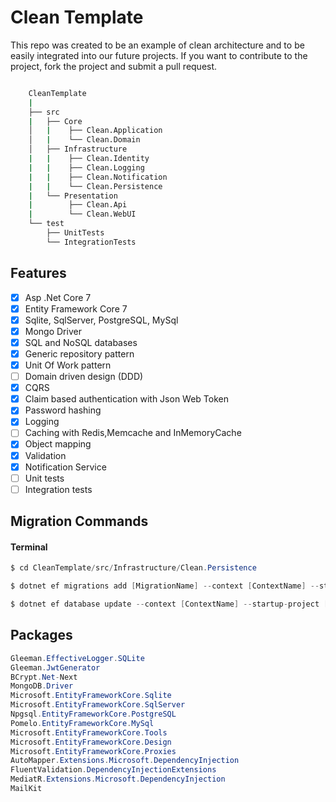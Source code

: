 # Clean Template 

<p>
    This repo was created to be an example of clean architecture and to be easily integrated into our future projects. 
    If you want to contribute to the project, fork the project and submit a pull request.
</p>

```bash

    CleanTemplate
    |
    ├── src
    |   ├── Core
    │   |    ├── Clean.Application
    │   |    └── Clean.Domain
    │   ├── Infrastructure
    |   |    ├── Clean.Identity
    |   |    ├── Clean.Logging
    |   |    ├── Clean.Notification
    |   |    └── Clean.Persistence
    |   └── Presentation
    |        ├── Clean.Api
    |        └── Clean.WebUI
    └── test
        ├── UnitTests
        └── IntegrationTests
```

## Features

- [x] Asp .Net Core 7
- [x] Entity Framework Core 7
- [x] Sqlite, SqlServer, PostgreSQL, MySql
- [x] Mongo Driver 
- [x] SQL and NoSQL databases
- [x] Generic repository pattern
- [x] Unit Of Work pattern
- [ ] Domain driven design (DDD)
- [x] CQRS
- [x] Claim based authentication with Json Web Token
- [x] Password hashing
- [x] Logging
- [ ] Caching with Redis,Memcache and InMemoryCache
- [x] Object mapping
- [x] Validation
- [X] Notification Service
- [ ] Unit tests
- [ ] Integration tests

## Migration Commands
#### Terminal
```csharp
$ cd CleanTemplate/src/Infrastructure/Clean.Persistence
```
```csharp
$ dotnet ef migrations add [MigrationName] --context [ContextName] --startup-project [ProjectDirectoryPath]
```
```csharp
$ dotnet ef database update --context [ContextName] --startup-project [ProjectDirectoryPath]
```


## Packages
```csharp
Gleeman.EffectiveLogger.SQLite
Gleeman.JwtGenerator
BCrypt.Net-Next
MongoDB.Driver
Microsoft.EntityFrameworkCore.Sqlite
Microsoft.EntityFrameworkCore.SqlServer
Npgsql.EntityFrameworkCore.PostgreSQL
Pomelo.EntityFrameworkCore.MySql
Microsoft.EntityFrameworkCore.Tools
Microsoft.EntityFrameworkCore.Design
Microsoft.EntityFrameworkCore.Proxies
AutoMapper.Extensions.Microsoft.DependencyInjection
FluentValidation.DependencyInjectionExtensions
MediatR.Extensions.Microsoft.DependencyInjection
MailKit
```

